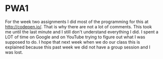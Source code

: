 PWA1
====
For the week two assignments I did most of the programming for this at http://codepen.io/.  That is why there are not a lot of comments. This took me until the last minute and I still don't understand everything  I did. I spent a LOT of time on Google and on YouTube trying to figure out what I was supposed to do. I hope that next week when we do our class this is explained because this past week we did not have a group session and I was lost. 
